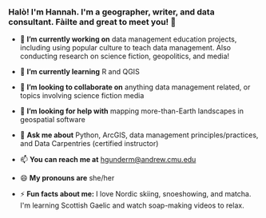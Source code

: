 ### Halò! I'm Hannah. I'm a geographer, writer, and data consultant. Fàilte and great to meet you! 👋

- 🔭 **I’m currently working on** data management education projects, including using popular culture to teach data management. Also conducting research on science fiction, geopolitics, and media!

- 🌱 **I’m currently learning** R and QGIS

- 👯 **I’m looking to collaborate on** anything data management related, or topics involving science fiction media

- 🤔 **I’m looking for help with** mapping more-than-Earth landscapes in geospatial software

- 💬 **Ask me about** Python, ArcGIS, data management principles/practices, and Data Carpentries (certified instructor)

- 📫 **You can reach me at** hgunderm@andrew.cmu.edu

- 😄 **My pronouns are** she/her

- ⚡ **Fun facts about me:** I love Nordic skiing, snoeshowing, and matcha. I'm learning Scottish Gaelic and watch soap-making videos to relax. 

